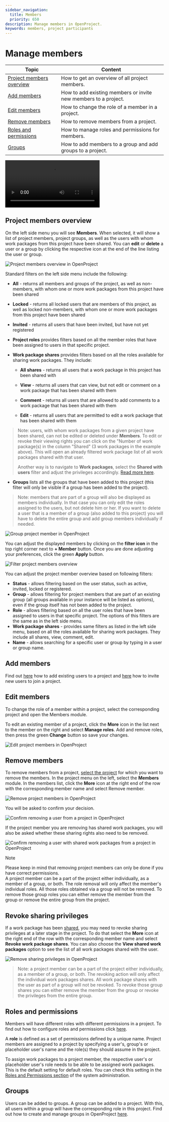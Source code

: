 ```yaml
---
sidebar_navigation:
  title: Members
  priority: 650
description: Manage members in OpenProject.
keywords: members, project participants
---
```


# Manage members

| Topic                                                 | Content                                                      |
| ----------------------------------------------------- | ------------------------------------------------------------ |
| [Project members overview](#project-members-overview) | How to get an overview of all project members.               |
| [Add members](#add-members)                           | How to add existing members or invite new members to a project. |
| [Edit members](#edit-members)                         | How to change the role of a member in a project.             |
| [Remove members](#remove-members)                     | How to remove members from a project.                        |
| [Roles and permissions](#roles-and-permissions)       | How to manage roles and permissions for members.             |
| [Groups](#groups)                                     | How to add members to a group and add groups to a project.   |

![Video](https://openproject-docs.s3.eu-central-1.amazonaws.com/videos/OpenProject-Invite-and-Manage-Members.mp4)

## Project members overview

On the left side menu you will see **Members**. When selected, it will show a list of project members, project groups, as well as the users with whom work packages from this project have been shared. You can **edit** or **delete** a user or a group by clicking the respective icon at the end of the line listing the user or group.

![Project members overview in OpenProject](members-overview.png)

Standard filters on the left side menu include the following:

- **All** - returns all members and groups of the project, as well as non-members, with whom one or more work packages from this project have been shared

- **Locked** - returns all locked users that are members of this project, as well as locked non-members, with whom one or more work packages from this project have been shared

- **Invited** - returns all users that have been invited, but have not yet registered

- **Project roles** provides filters based on all the member roles that have been assigned to users in that specific project.

- **Work package shares** provides filters based on all the roles available for sharing work packages. They include:
  - **All shares** - returns all users that a work package in this project has been shared with
  - **View** - returns all users that can view, but not edit or comment on a work package that has been shared with them

  - **Comment** - returns all users that are allowed to add comments to a work package that has been shared with them

  - **Edit** - returns all users that are permitted to edit a work package that has been shared with them

> Note: users, with whom work packages from a given project have been shared, can not be edited or deleted under **Members**. To edit or revoke their viewing rights you can click on the "Number of work package(s) in the column "Shared" (3 work packages in the example above). This will open an already filtered work package list of all  work packages shared with that user.
>
> Another way is to navigate to **Work packages**, select the **Shared with users** filter and adjust the privileges accordingly. [Read more here](../work-packages/share-work-packages/#remove-sharing-privileges).

- **Groups** lists all the groups that have been added to this project (this filter will only be visible if a group has been added to the project).

> Note: members that are part of a group will also be displayed as members individually. In that case you can only edit the roles assigned to the users, but not delete him or her. If you want to delete a user that is a member of a group (also added to this project) you will have to delete the entire group and add group members individually if needed.

![Group project member in OpenProject](members-overview-group.png)

You can adjust the displayed members by clicking on the **filter icon** in the top right corner next to **+ Member** button. Once you are done adjusting your preferences, click the green **Apply** button.

![Filter project members overview](filter-project-members.png)

You can adjust the project member overview based on following filters:

- **Status** - allows filtering based on the user status, such as active, invited, locked or registered.
- **Group** - allows filtering for project members that are part of an existing group (all groups available in your instance will be listed as options), even if the group itself has not been added to the project.
- **Role** - allows filtering based on all the user roles that have been assigned to users in that specific project. The options of this filters are the same as in the left side menu.
- **Work package shares** - provides same filters as listed in the left side menu, based on all the roles available for sharing work packages. They include all shares, view, comment, edit.
- **Name** - allows searching for a specific user or group by typing in a user or group name.

## Add members

Find out [here](../../getting-started/invite-members/#add-existing-users) how to add existing users to a project and [here](../../getting-started/invite-members/#invite-new-members) how to invite new users to join a project.

## Edit members

To change the role of a member within a project, select the corresponding project and open the Members module.

To edit an existing member of a project, click the **More** icon in the list next to the member on the right and select **Manage roles**. Add and remove roles, then press the green **Change** button so save your changes.

![Edit project members in OpenProject](edit-project-member.png)

## Remove members

To remove members from a project, [select the project](../../getting-started/projects/#open-an-existing-project) for which you want to remove the members. In the project menu on the left, select the **Members** module. In the members list, click the **More** icon at the right end of the row with the corresponding member name and select Remove member.

![Remove project members in OpenProject](delete-project-member.png)

You will be asked to confirm your decision.

![Confirm removing a user from a project in OpenProject](confirm-user-deletion.png)

If the project member you are removing has shared work packages, you will also be asked whether these sharing rights also need to be removed.

![Confirm removing a user with shared work packages from a project in OpenProject](openproject_user_guide_confirm_user_removal_with_shares.png)

> [!NOTE]
> Please keep in mind that removing project members can only be done if you have correct permissions.  
> A project member can be a part of the project either individually, as a member of a group, or both. The role removal will only affect the member's individual roles. All those roles obtained via a group will not be removed. To remove those group roles you can either remove the member from the group or remove the entire group from the project.

## Revoke sharing privileges

If a work package has been [shared](../work-packages/share-work-packages), you may need to revoke sharing privileges at a later stage in the project. To do that select the **More** icon at the right end of the row with the corresponding member name and select **Revoke work package shares**. You can also choose the **View shared work packages** option to see the list of all  work packages shared with the user.

![Remove sharing privileges in OpenProject](openproject_user_guide_members_remove_work_package_shares.png)

> Note: a project member can be a part of the project either individually, as a member of a group, or both. The revoking action will only affect the individual work packages shares. All work package shares with the user as part of a group will not be revoked. To revoke those group shares you can either remove the member from the group or revoke the privileges from the entire group.

## Roles and permissions

Members will have different roles with different permissions in a project. To find out how to configure roles and permissions click [here](../../system-admin-guide/users-permissions/roles-permissions).

<div class="glossary">

A **role** is defined as a set of permissions defined by a unique name. Project members are assigned to a project by specifying a user's, group's or placeholder user's name and the role(s) they should assume in the project.

</div>

To assign work packages to a project member, the respective user's or placeholder user's role needs to be able to be assigned work packages. This is the default setting for default roles. You can check this setting in the [Roles and Permissions section](../../system-admin-guide/users-permissions/roles-permissions/) of the system administration.

## Groups

Users can be added to groups. A group can be added to a project. With this, all users within a group will have the corresponding role in this project.
Find out how to create and manage groups in OpenProject [here](../../system-admin-guide/users-permissions/groups).
